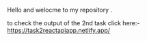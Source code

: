 Hello and welocme to my repository 
.

to check the output of the 2nd task click here:- https://task2reactapiapp.netlify.app/
